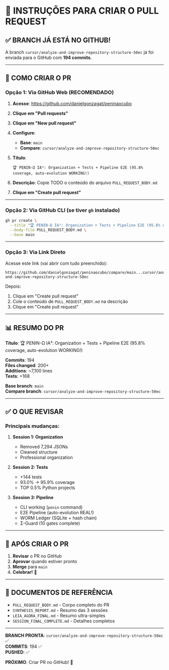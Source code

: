 # 📝 INSTRUÇÕES PARA CRIAR O PULL REQUEST

## ✅ BRANCH JÁ ESTÁ NO GITHUB!

A branch `cursor/analyze-and-improve-repository-structure-50ec` já foi enviada para o GitHub com **194 commits**.

---

## 🚀 COMO CRIAR O PR

### Opção 1: Via GitHub Web (RECOMENDADO)

1. **Acesse**: https://github.com/danielgonzagat/peninaocubo

2. **Clique em "Pull requests"**

3. **Clique em "New pull request"**

4. **Configure**:
   - **Base**: `main`
   - **Compare**: `cursor/analyze-and-improve-repository-structure-50ec`

5. **Título**:
   ```
   🏆 PENIN-Ω IA³: Organization + Tests + Pipeline E2E (95.8% coverage, auto-evolution WORKING!)
   ```

6. **Descrição**: Copie TODO o conteúdo do arquivo `PULL_REQUEST_BODY.md`

7. **Clique em "Create pull request"**

---

### Opção 2: Via GitHub CLI (se tiver `gh` instalado)

```bash
gh pr create \
  --title "🏆 PENIN-Ω IA³: Organization + Tests + Pipeline E2E (95.8% coverage, auto-evolution WORKING!)" \
  --body-file PULL_REQUEST_BODY.md \
  --base main
```

---

### Opção 3: Via Link Direto

Acesse este link (vai abrir com tudo preenchido):

```
https://github.com/danielgonzagat/peninaocubo/compare/main...cursor/analyze-and-improve-repository-structure-50ec
```

Depois:
1. Clique em "Create pull request"
2. Cole o conteúdo de `PULL_REQUEST_BODY.md` na descrição
3. Clique em "Create pull request"

---

## 📊 RESUMO DO PR

**Título**: 🏆 PENIN-Ω IA³: Organization + Tests + Pipeline E2E (95.8% coverage, auto-evolution WORKING!)

**Commits**: 194  
**Files changed**: 200+  
**Additions**: ~7,100 lines  
**Tests**: +168  

**Base branch**: `main`  
**Compare branch**: `cursor/analyze-and-improve-repository-structure-50ec`

---

## ✅ O QUE REVISAR

### Principais mudanças:

1. **Session 1: Organization**
   - Removed 7,294 JSONs
   - Cleaned structure
   - Professional organization

2. **Session 2: Tests**
   - +144 tests
   - 93.0% → 95.9% coverage
   - TOP 0.5% Python projects

3. **Session 3: Pipeline**
   - CLI working (`penin` command)
   - E2E Pipeline (auto-evolution REAL!)
   - WORM Ledger (SQLite + hash chain)
   - Σ-Guard (10 gates complete)

---

## 🎯 APÓS CRIAR O PR

1. **Revisar** o PR no GitHub
2. **Aprovar** quando estiver pronto
3. **Merge** para `main`
4. **Celebrar!** 🎉

---

## 📖 DOCUMENTOS DE REFERÊNCIA

- `PULL_REQUEST_BODY.md` - Corpo completo do PR
- `SYNTHESIS_REPORT.md` - Resumo das 3 sessões
- `LEIA_AGORA_FINAL.md` - Resumo ultra-simples
- `SESSION_FINAL_COMPLETE.md` - Detalhes completos

---

**BRANCH PRONTA**: `cursor/analyze-and-improve-repository-structure-50ec` ✅  
**COMMITS**: 194 ✅  
**PUSHED**: ✅  

**PRÓXIMO**: Criar PR no GitHub! 🚀
